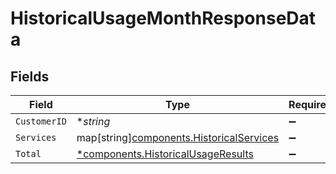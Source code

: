 # HistoricalUsageMonthResponseData


## Fields

| Field                                                                                 | Type                                                                                  | Required                                                                              | Description                                                                           | Example                                                                               |
| ------------------------------------------------------------------------------------- | ------------------------------------------------------------------------------------- | ------------------------------------------------------------------------------------- | ------------------------------------------------------------------------------------- | ------------------------------------------------------------------------------------- |
| `CustomerID`                                                                          | **string*                                                                             | :heavy_minus_sign:                                                                    | N/A                                                                                   | x4xCwxxJxGCx123Rx5xTx                                                                 |
| `Services`                                                                            | map[string][components.HistoricalServices](../../models/shared/historicalservices.md) | :heavy_minus_sign:                                                                    | N/A                                                                                   |                                                                                       |
| `Total`                                                                               | [*components.HistoricalUsageResults](../../models/shared/historicalusageresults.md)   | :heavy_minus_sign:                                                                    | N/A                                                                                   |                                                                                       |